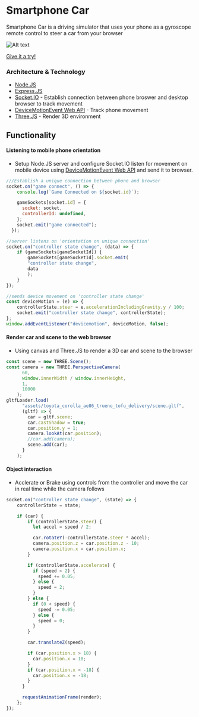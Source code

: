 # Smartphone Car

Smartphone Car is a driving simulator that uses your phone as a gyroscope remote control to steer a car from your browser

![Alt text](https://media3.giphy.com/media/N8HhQ0F0JLwGrSA0g9/giphy.gif)

[Give it a try!](https://smartphonecar.herokuapp.com/)

### Architecture & Technology

- [Node.JS](https://nodejs.org/en/)
- [Express.JS](https://expressjs.com/)
- [Socket.IO](https://socket.io/) - Establish connection between phone broswer and desktop browser to track movement
- [DeviceMotionEvent Web API](https://developer.mozilla.org/en-US/docs/Web/API/DeviceMotionEvent) - Track phone movement
- [Three.JS](https://threejs.org/) - Render 3D environment

## Functionality

#### Listening to mobile phone orientation

- Setup Node.JS server and configure Socket.IO listen for movement on mobile device using [DeviceMotionEvent Web API](https://developer.mozilla.org/en-US/docs/Web/API/DeviceMotionEvent) and send it to browser.

```JavaScript
///Establish a unique connection between phone and browser
socket.on("game connect", () => {
    console.log(`Game Connected on ${socket.id}`);

    gameSockets[socket.id] = {
      socket: socket,
      controllerId: undefined,
    };
    socket.emit("game connected");
  });
```

```JavaScript
//server listens on 'orientation on unique connection'
socket.on("controller state change", (data) => {
    if (gameSockets[gameSocketId]) {
        gameSockets[gameSocketId].socket.emit(
        "controller state change",
        data
        );
    }
});
```

```JavaScript
//sends device movement on 'controller state change'
const deviceMotion = (e) => {
    controllerState.steer = e.accelerationIncludingGravity.y / 100;
    socket.emit("controller state change", controllerState);
};
window.addEventListener("devicemotion", deviceMotion, false);
```

#### Render car and scene to the web browser

- Using canvas and Three.JS to render a 3D car and scene to the browser

```JavaScript
const scene = new THREE.Scene();
const camera = new THREE.PerspectiveCamera(
      60,
      window.innerWidth / window.innerHeight,
      1,
      10000
    );
gltfLoader.load(
      "assets/toyota_corolla_ae86_trueno_tofu_delivery/scene.gltf",
      (gltf) => {
        car = gltf.scene;
        car.castShadow = true;
        car.position.y = 1;
        camera.lookAt(car.position);
        //car.add(camera);
        scene.add(car);
      }
    );
```

#### Object interaction

- Acclerate or Brake using controls from the controller and move the car in real time while the camera follows

```JavaScript
socket.on("controller state change", (state) => {
    controllerState = state;

    if (car) {
        if (controllerState.steer) {
          let accel = speed / 2;

          car.rotateY(-controllerState.steer * accel);
          camera.position.z = car.position.z - 10;
          camera.position.x = car.position.x;
        }

        if (controllerState.accelerate) {
          if (speed < 2) {
            speed += 0.05;
          } else {
            speed = 2;
          }
        } else {
          if (0 < speed) {
            speed -= 0.05;
          } else {
            speed = 0;
          }
        }

        car.translateZ(speed);

        if (car.position.x > 18) {
          car.position.x = 18;
        }
        if (car.position.x < -18) {
          car.position.x = -18;
        }
      }

      requestAnimationFrame(render);
    };
});
```
